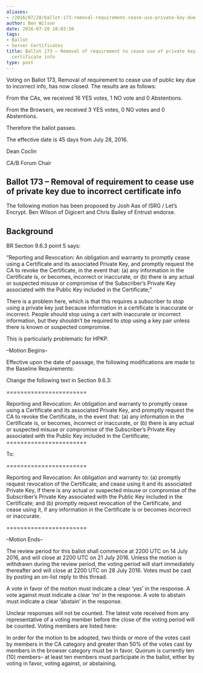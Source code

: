 ```yaml
---
aliases:
- /2016/07/28/ballot-173-removal-requirement-cease-use-private-key-due-incorrect-certificate-info/
author: Ben Wilson
date: 2016-07-28 18:03:50
tags:
- Ballot
- Server Certificates
title: Ballot 173 – Removal of requirement to cease use of private key due to incorrect
  certificate info
type: post
---
```


Voting on Ballot 173, Removal of requirement to cease use of public key due to incorrect info, has now closed. The results are as follows:

From the CAs, we received 16 YES votes, 1 NO vote and 0 Abstentions.

From the Browsers, we received 3 YES votes, 0 NO votes and 0 Abstentions.

Therefore the ballot passes.

The effective date is 45 days from July 28, 2016.

Dean Coclin

CA/B Forum Chair

## Ballot 173 – Removal of requirement to cease use of private key due to incorrect certificate info

The following motion has been proposed by Josh Aas of ISRG / Let’s Encrypt. Ben Wilson of Digicert and Chris Bailey of Entrust endorse.

## Background

BR Section 9.6.3 point 5 says:

“Reporting and Revocation: An obligation and warranty to promptly cease using a Certificate and its associated Private Key, and promptly request the CA to revoke the Certificate, in the event that: (a) any information in the Certificate is, or becomes, incorrect or inaccurate, or (b) there is any actual or suspected misuse or compromise of the Subscriber’s Private Key associated with the Public Key included in the Certificate;”

There is a problem here, which is that this requires a subscriber to stop using a private key just because information in a certificate is inaccurate or incorrect. People should stop using a cert with inaccurate or incorrect information, but they shouldn’t be required to stop using a key pair unless there is known or suspected compromise.

This is particularly problematic for HPKP.

–Motion Begins–

Effective upon the date of passage, the following modifications are made to the Baseline Requirements:

Change the following text in Section 9.6.3:

\=======================

Reporting and Revocation: An obligation and warranty to promptly cease using a Certificate and its associated Private Key, and promptly request the CA to revoke the Certificate, in the event that: (a) any information in the Certificate is, or becomes, incorrect or inaccurate, or (b) there is any actual or suspected misuse or compromise of the Subscriber’s Private Key associated with the Public Key included in the Certificate; =======================

To:

\=======================

Reporting and Revocation: An obligation and warranty to: (a) promptly request revocation of the Certificate, and cease using it and its associated Private Key, if there is any actual or suspected misuse or compromise of the Subscriber’s Private Key associated with the Public Key included in the Certificate; and (b) promptly request revocation of the Certificate, and cease using it, if any information in the Certificate is or becomes incorrect or inaccurate.

\=======================

–Motion Ends–

The review period for this ballot shall commence at 2200 UTC on 14 July 2016, and will close at 2200 UTC on 21 July 2016. Unless the motion is withdrawn during the review period, the voting period will start immediately thereafter and will close at 2200 UTC on 28 July 2016. Votes must be cast by posting an on-list reply to this thread.

A vote in favor of the motion must indicate a clear ‘yes’ in the response. A vote against must indicate a clear ‘no’ in the response. A vote to abstain must indicate a clear ‘abstain’ in the response.

Unclear responses will not be counted. The latest vote received from any representative of a voting member before the close of the voting period will be counted. Voting members are listed here:

In order for the motion to be adopted, two thirds or more of the votes cast by members in the CA category and greater than 50% of the votes cast by members in the browser category must be in favor. Quorum is currently ten (10) members– at least ten members must participate in the ballot, either by voting in favor, voting against, or abstaining.